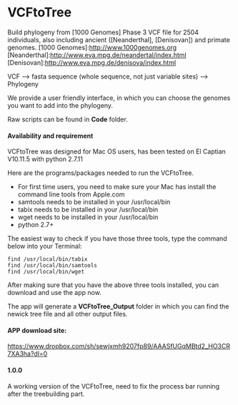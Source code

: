 # VCFtoTree
Build phylogeny from [1000 Genomes] Phase 3 VCF file for 2504 individuals, also including ancient ([Neanderthal], [Denisovan]) and primate genomes.
[1000 Genomes]:http://www.1000genomes.org
[Neanderthal]:http://www.eva.mpg.de/neandertal/index.html
[Denisovan]:http://www.eva.mpg.de/denisova/index.html

VCF --> fasta sequence (whole sequence, not just variable sites) --> Phylogeny

We provide a user friendly interface, in which you can choose the genomes you want to add into the phylogeny.

Raw scripts can be found in **Code** folder.

#### Availability and requirement
VCFtoTree was designed for Mac OS users, has been tested on El Captian V10.11.5 with python 2.7.11

Here are the programs/packages needed to run the VCFtoTree.
- For first time users, you need to make sure your Mac has install the command line tools from Apple.com
- samtools needs to be installed in your /usr/local/bin
- tabix needs to be installed in your /usr/local/bin
- wget needs to be installed in your /usr/local/bin
- python 2.7+

The easiest way to check if you have those three tools, type the command below into your Terminal:

```unix
find /usr/local/bin/tabix
find /usr/local/bin/samtools
find /usr/local/bin/wget
```
After making sure that you have the above three tools installed, you can download and use the app now.

The app will generate a **VCFtoTree_Output** folder in which you can find the newick tree file and all other output files.

#### APP download site:
https://www.dropbox.com/sh/sewjxmh9207fp89/AAASfUGqMBtd2_HO3CR7XA3ha?dl=0

#### 1.0.0
A working version of the VCFtoTree, need to fix the process bar running after the treebuilding part.


